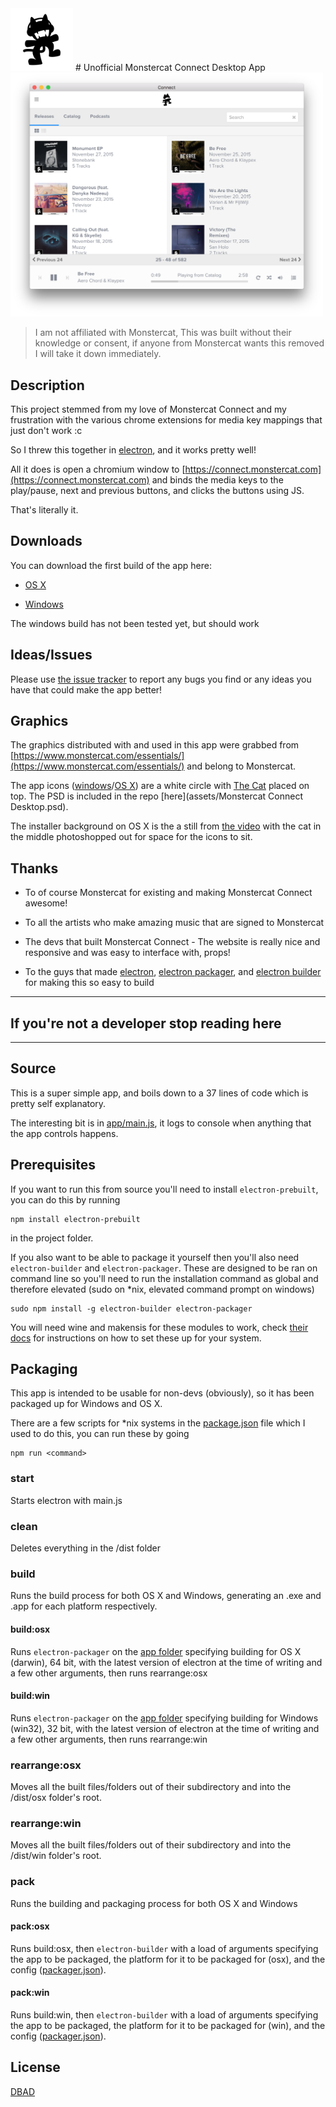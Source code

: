<img src="assets/icon.png" width="100">
# Unofficial Monstercat Connect Desktop App 

<img src="assets/screenshot.png" width="500">

> I am not affiliated with Monstercat, This was built without their knowledge or consent, if anyone from Monstercat wants this removed I will take it down immediately.

## Description

This project stemmed from my love of Monstercat Connect and my frustration with the various chrome extensions for media key mappings that just don't work :c

So I threw this together in [electron](https://github.com/atom/electron), and it works pretty well!

All it does is open a chromium window to [https://connect.monstercat.com](https://connect.monstercat.com) and binds the media keys to the play/pause, next and previous buttons, and clicks the buttons using JS.

That's literally it.

## Downloads

You can download the first build of the app here:

* [OS X](https://github.com/joshbalfour/monstercat-connect-desktop-unofficial/releases/download/v0.1-alpha/OS.X.-.Unofficial.Monstercat.Connect.Desktop.dmg)

* [Windows](https://github.com/joshbalfour/monstercat-connect-desktop-unofficial/releases/download/v0.1-alpha/Windows.-.Unofficial.Monstercat.Connect.Desktop.Setup.exe)

The windows build has not been tested yet, but should work

## Ideas/Issues

Please use [the issue tracker](https://github.com/joshbalfour/monstercat-connect-desktop-unofficial/issues/new) to report any bugs you find or any ideas you have that could make the app better!

## Graphics
The graphics distributed with and used in this app were grabbed from [https://www.monstercat.com/essentials/](https://www.monstercat.com/essentials/) and belong to Monstercat.

The app icons ([windows](assets/win/icon.ico)/[OS X](assets/osx/mount.icns)) are a white circle with [The Cat](https://www.monstercat.com/essentials/logos/monstercat_logo_final_noshaddow.ai) placed on top. The PSD is included in the repo [here](assets/Monstercat Connect Desktop.psd).

The installer background on OS X is the a still from [the video](http://data.monstercat.com/files/MC_CLIP_no_Text.f4v) with the cat in the middle photoshopped out for space for the icons to sit.

## Thanks

* To of course Monstercat for existing and making Monstercat Connect awesome!

* To all the artists who make amazing music that are signed to Monstercat

* The devs that built Monstercat Connect - The website is really nice and responsive and was easy to interface with, props!

* To the guys that made [electron](https://github.com/atom/electron), [electron packager](https://github.com/maxogden/electron-packager), and [electron builder](https://github.com/loopline-systems/electron-builder) for making this so easy to build

----


## If you're not a developer stop reading here

-----




## Source 

This is a super simple app, and boils down to a 37 lines of code which is pretty self explanatory.

The interesting bit is in [app/main.js](app/main.js), it logs to console when anything that the app controls happens.

## Prerequisites

If you want to run this from source you'll need to install `electron-prebuilt`, you can do this by running

```
npm install electron-prebuilt
``` 
in the project folder.

If you also want to be able to package it yourself then you'll also need `electron-builder` and `electron-packager`.
These are designed to be ran on command line so you'll need to run the installation command as global and therefore elevated (sudo on *nix, elevated command prompt on windows)

```
sudo npm install -g electron-builder electron-packager
```

You will need wine and makensis for these modules to work, check [their docs](https://www.npmjs.com/package/electron-builder#pre-requisites) for instructions on how to set these up for your system.


## Packaging
This app is intended to be usable for non-devs (obviously), so it has been packaged up for Windows and OS X.

There are a few scripts for *nix systems in the [package.json](package.json) file which I used to do this, you can run these by going

```
npm run <command>
```


### start
Starts electron with main.js

### clean
Deletes everything in the /dist folder

### build
Runs the build process for both OS X and Windows, generating an .exe and .app for each platform respectively.

#### build:osx
Runs `electron-packager` on the [app folder](app) specifying building for OS X (darwin), 64 bit, with the latest version of electron at the time of writing and a few other arguments, then runs rearrange:osx

#### build:win
Runs `electron-packager` on the [app folder](app) specifying building for Windows (win32), 32 bit, with the latest version of electron at the time of writing and a few other arguments, then runs rearrange:win

### rearrange:osx
Moves all the built files/folders out of their subdirectory and into the /dist/osx folder's root.

### rearrange:win
Moves all the built files/folders out of their subdirectory and into the /dist/win folder's root.

### pack
Runs the building and packaging process for both OS X and Windows

#### pack:osx
Runs build:osx, then `electron-builder` with a load of arguments specifying the app to be packaged, the platform for it to be packaged for (osx), and the config ([packager.json](packager.json)).

#### pack:win
Runs build:win, then `electron-builder` with a load of arguments specifying the app to be packaged, the platform for it to be packaged for (win), and the config ([packager.json](packager.json)).

## License

[DBAD](license.md)
